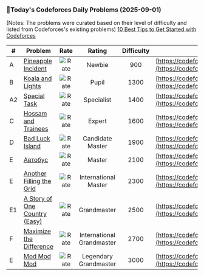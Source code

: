 ### 🌟Today's Codeforces Daily Problems (2025-09-01)
(Notes: The problems were curated based on their level of difficulty and listed from Codeforces's existing problems)
[10 Best Tips to Get Started with Codeforces](https://github.com/ika9810/Codeforces-Daily-Problems/blob/main/10%20Best%20Tips%20to%20Get%20Started%20with%20Codeforces.md)

| # | Problem | Rate| Rating | Difficulty | Contest |
|---| ----- | :--------: | :----------: | :----------: | ---------- |
|A|[Pineapple Incident](https://codeforces.com/contest/697/problem/A)|![Rate](https://img.shields.io/badge/Newbie-900-lightgrey)|Newbie|900|[https://codeforces.com/contest/697](https://codeforces.com/contest/697)|
|B|[Koala and Lights](https://codeforces.com/contest/1209/problem/B)|![Rate](https://img.shields.io/badge/Pupil-1300-brightgreen)|Pupil|1300|[https://codeforces.com/contest/1209](https://codeforces.com/contest/1209)|
|A2|[Special Task](https://codeforces.com/contest/316/problem/A2)|![Rate](https://img.shields.io/badge/Specialist-1400-9cf)|Specialist|1400|[https://codeforces.com/contest/316](https://codeforces.com/contest/316)|
|C|[Hossam and Trainees](https://codeforces.com/contest/1771/problem/C)|![Rate](https://img.shields.io/badge/Expert-1600-blue)|Expert|1600|[https://codeforces.com/contest/1771](https://codeforces.com/contest/1771)|
|D|[Bad Luck Island](https://codeforces.com/contest/540/problem/D)|![Rate](https://img.shields.io/badge/Candidate%20Master-1900-blueviolet)|Candidate Master|1900|[https://codeforces.com/contest/540](https://codeforces.com/contest/540)|
|E|[Автобус](https://codeforces.com/contest/649/problem/E)|![Rate](https://img.shields.io/badge/Master-2100-orange)|Master|2100|[https://codeforces.com/contest/649](https://codeforces.com/contest/649)|
|E|[Another Filling the Grid](https://codeforces.com/contest/1228/problem/E)|![Rate](https://img.shields.io/badge/International%20Master-2300-orange)|International Master|2300|[https://codeforces.com/contest/1228](https://codeforces.com/contest/1228)|
|E1|[A Story of One Country (Easy)](https://codeforces.com/contest/1181/problem/E1)|![Rate](https://img.shields.io/badge/Grandmaster-2500-red)|Grandmaster|2500|[https://codeforces.com/contest/1181](https://codeforces.com/contest/1181)|
|F|[Maximize the Difference](https://codeforces.com/contest/1930/problem/F)|![Rate](https://img.shields.io/badge/International%20Grandmaster-2700-red)|International Grandmaster|2700|[https://codeforces.com/contest/1930](https://codeforces.com/contest/1930)|
|E|[Mod Mod Mod](https://codeforces.com/contest/889/problem/E)|![Rate](https://img.shields.io/badge/Legendary%20Grandmaster-3000-red)|Legendary Grandmaster|3000|[https://codeforces.com/contest/889](https://codeforces.com/contest/889)|
